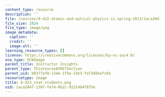 ```yaml
---
content_type: resource
description: ''
file: /courses/8-422-atomic-and-optical-physics-ii-spring-2013/1aca20471397fe740b2c91314b4f875e_8-422_stat-students.png
file_size: 2824
file_type: image/png
image_metadata:
  caption: ''
  credit: ''
  image-alt: ''
learning_resource_types: []
license: https://creativecommons.org/licenses/by-nc-sa/4.0/
ocw_type: OCWImage
parent_title: Instructor Insights
parent_type: ThisCourseAtMITSection
parent_uid: b8377af0-134e-1f5e-23e3-faf3484afc64
resourcetype: Image
title: 8-422_stat-students.png
uid: 1aca2047-1397-fe74-0b2c-91314b4f875e
---
```

